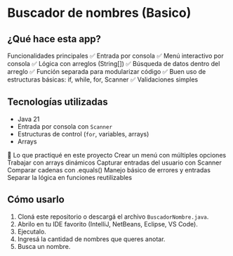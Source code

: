 # Buscador de nombres (Basico)

## ¿Qué hace esta app?
Funcionalidades principales
✅ Entrada por consola
✅ Menú interactivo por consola
✅ Lógica con arreglos (String[])
✅ Búsqueda de datos dentro del arreglo
✅ Función separada para modularizar código
✅ Buen uso de estructuras básicas: if, while, for, Scanner
✅ Validaciones simples

## Tecnologías utilizadas

- Java 21
- Entrada por consola con `Scanner`
- Estructuras de control (`for`, variables, arrays)
- Arrays

🧠 Lo que practiqué en este proyecto
Crear un menú con múltiples opciones
Trabajar con arrays dinámicos
Capturar entradas del usuario con Scanner
Comparar cadenas con .equals()
Manejo básico de errores y entradas
Separar la lógica en funciones reutilizables

## Cómo usarlo

1. Cloná este repositorio o descargá el archivo `BuscadorNombre.java`.
2. Abrilo en tu IDE favorito (IntelliJ, NetBeans, Eclipse, VS Code).
3. Ejecutalo.
4. Ingresá la cantidad de nombres que queres anotar.
5. Busca un nombre.


